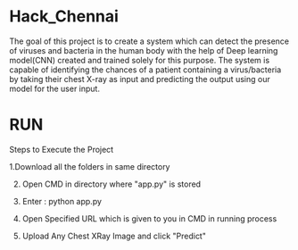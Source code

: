 # Hack_Chennai

The goal of this project is to create a system which can detect the presence of viruses and bacteria in the human body with the help of Deep learning model(CNN) created and trained solely for this purpose. The system is capable of identifying the chances of a patient containing a virus/bacteria by taking their chest X-ray as input and predicting the output using our model for the user input.

# RUN

Steps to Execute the Project

1.Download all the folders in same directory

2. Open CMD in directory where "app.py" is stored 

3. Enter : python app.py

3. Open Specified URL which is given to you in CMD in running process

4. Upload Any Chest XRay Image and click "Predict"
